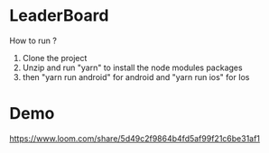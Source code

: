 # LeaderBoard

How to run ? 
1. Clone the project
2. Unzip and run "yarn" to install the node modules packages
3. then "yarn run android" for android and "yarn run ios" for Ios

# Demo
https://www.loom.com/share/5d49c2f9864b4fd5af99f21c6be31af1
